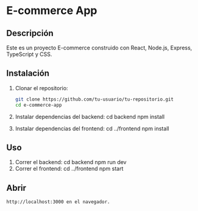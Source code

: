 # E-commerce App

## Descripción

Este es un proyecto E-commerce construido con React, Node.js, Express, TypeScript y CSS.

## Instalación

1. Clonar el repositorio:
   ```sh
   git clone https://github.com/tu-usuario/tu-repositorio.git
   cd e-commerce-app
2. Instalar dependencias del backend:
    cd backend
    npm install
    
3. Instalar dependencias del frontend:
    cd ../frontend
    npm install

## Uso
1. Correr el backend:
    cd backend
    npm run dev
2. Correr el frontend:
    cd ../frontend
    npm start
## Abrir 
    http://localhost:3000 en el navegador.